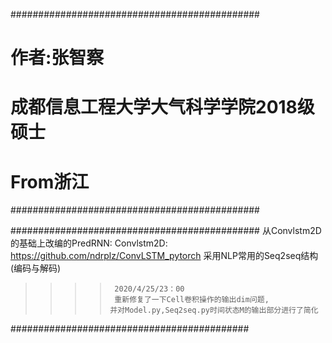 #############################################
#                作者:张智察                #
#      成都信息工程大学大气科学学院2018级硕士 #
#                 From浙江                  #
#############################################



#############################################
从Convlstm2D的基础上改编的PredRNN:
Convlstm2D: https://github.com/ndrplz/ConvLSTM_pytorch 
采用NLP常用的Seq2seq结构(编码与解码)

 >>>>      2020/4/25/23：00
 >>>>      重新修复了一下Cell卷积操作的输出dim问题,
 >>>>     并对Model.py,Seq2seq.py时间状态M的输出部分进行了简化
###########################################


